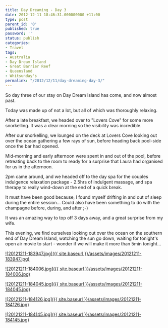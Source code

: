 ```yaml
---
title: Day Dreaming - Day 3
date: 2012-12-11 18:46:31.000000000 +11:00
type: post
parent_id: '0'
published: true
password: ''
status: publish
categories:
- Travel
tags:
- Australia
- Day Dream Island
- Great Barrier Reef
- Queensland
- Whitsunday's
permalink: "/2012/12/11/day-dreaming-day-3/"
---
```

So day three of our stay on Day Dream Island has come, and now almost past.

Today was made up of not a lot, but all of which was thoroughly relaxing.

After a late breakfast, we headed over to "Lovers Cove" for some more snorkelling. It was a clear morning so the visibility was incredible.

After our snorkelling, we lounged on the deck at Lovers Cove looking out over the ocean gathering a few rays of sun, before heading back pool-side once the bar had opened.

Mid-morning and early afternoon were spent in and out of the pool, before retreating back to the room to ready for a surprise that Laura had organised for us in the afternoon.

2pm came around, and we headed off to the day spa for the couples indulgence relaxation package - 2.5hrs of indulgent massage, and spa therapy to really wind-down at the end of a quick break.

It must have been good because, I found myself drifting in and out of sleep during the entire session... Could also have been something to do with the champagne before, during, and after ;-)

It was an amazing way to top off 3 days away, and a great surprise from my wife.

This evening, we find ourselves looking out over the ocean on the southern end of Day Dream Island, watching the sun go down, waiting for tonight's open air movie to start - wonder if we will make it more than 5min tonight...

[![20121211-183947.jpg]({{ site.baseurl }}/assets/images/20121211-183947.jpg)](http://modrich.files.wordpress.com/2012/12/20121211-183947.jpg)

[![20121211-184006.jpg]({{ site.baseurl }}/assets/images/20121211-184006.jpg)](http://modrich.files.wordpress.com/2012/12/20121211-184006.jpg)

[![20121211-184045.jpg]({{ site.baseurl }}/assets/images/20121211-184045.jpg)](http://modrich.files.wordpress.com/2012/12/20121211-184045.jpg)

[![20121211-184126.jpg]({{ site.baseurl }}/assets/images/20121211-184126.jpg)](http://modrich.files.wordpress.com/2012/12/20121211-184126.jpg)

[![20121211-184145.jpg]({{ site.baseurl }}/assets/images/20121211-184145.jpg)](http://modrich.files.wordpress.com/2012/12/20121211-184145.jpg)

